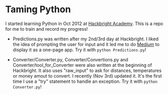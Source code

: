 Taming Python
=============

I started learning Python in Oct 2012 at <a href="http://hackbrightacademy.com">Hackbright Academy</a>.
This is a repo for me to train and record my progress!

* Predictions.py was written after my 2nd/3rd day at Hackbright. I liked the idea of prompting the user for input and it led me to do <a href="https://mediumapp.herokuapp.com">Medium</a> to display it as a one-page app. Try it with <code>python Predictions.py</code>!

* Converter/Converter.py, Converter/Convertions.py and Converter/tool\_for\_Converter were also written at the beginning of Hackbright. It also uses "raw\_input" to ask for distances, temperatures or money amout to convert. I recently (Nov 3rd) updated it. It's the first time I use a "try" statement to handle an exception. Try it with <code>python Converter.py</code>!
